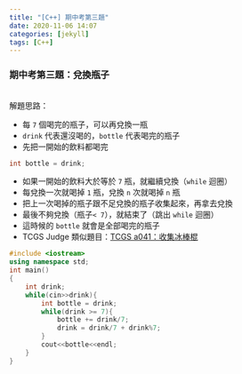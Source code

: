 ```yaml
---
title: "[C++] 期中考第三題"
date: 2020-11-06 14:07
categories: [jekyll]
tags: [C++]
---
```


### 期中考第三題：兌換瓶子

<br>
解題思路：<br>

* 每 `7` 個喝完的瓶子，可以再兌換一瓶
* `drink` 代表還沒喝的，`bottle` 代表喝完的瓶子
* 先把一開始的飲料都喝完
```c++
int bottle = drink;
```
* 如果一開始的飲料大於等於 `7` 瓶，就繼續兌換（`while` 迴圈）
* 每兌換一次就喝掉 `1` 瓶，兌換 `n` 次就喝掉 `n` 瓶
* 把上一次喝掉的瓶子跟不足兌換的瓶子收集起來，再拿去兌換
* 最後不夠兌換（瓶子`< 7`），就結束了（跳出 `while` 迴圈）
* 這時候的 `bottle` 就會是全部喝完的瓶子
* TCGS Judge 類似題目：[TCGS a041：收集冰棒棍](http://www.tcgs.tc.edu.tw:1218/ShowProblem?problemid=a041)

```c++
#include <iostream>
using namespace std;
int main()
{
    int drink;
    while(cin>>drink){
        int bottle = drink;
        while(drink >= 7){
            bottle += drink/7;
            drink = drink/7 + drink%7;
        }
        cout<<bottle<<endl;
    }
}
```

